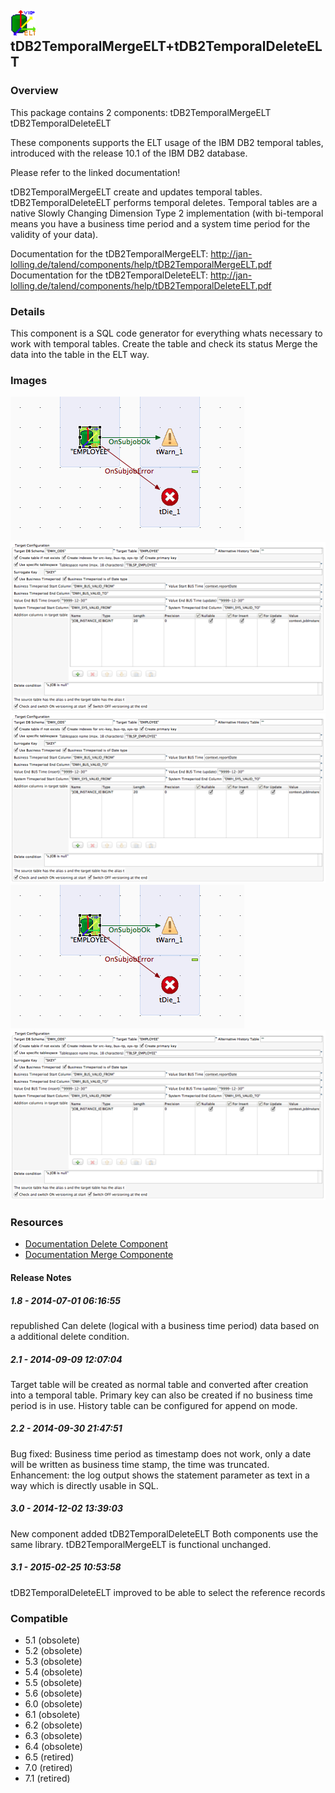 ## <img src='./logo.jpg' width='40' height='40'>tDB2TemporalMergeELT+tDB2TemporalDeleteELT

### Overview
This package contains 2 components:
tDB2TemporalMergeELT
tDB2TemporalDeleteELT

These components supports the ELT usage of the IBM DB2 temporal tables, introduced with the release 10.1 of the IBM DB2 database.

Please refer to the linked documentation!

tDB2TemporalMergeELT create and updates temporal tables.
tDB2TemporalDeleteELT performs temporal deletes.
Temporal tables are a native Slowly Changing Dimension Type 2 implementation (with bi-temporal means you have a business time period and a system time period for the validity of your data).

Documentation for the tDB2TemporalMergeELT: http://jan-lolling.de/talend/components/help/tDB2TemporalMergeELT.pdf
Documentation for the tDB2TemporalDeleteELT: http://jan-lolling.de/talend/components/help/tDB2TemporalDeleteELT.pdf

### Details
This component is a SQL code generator for everything whats necessary to work with temporal tables.
Create the table and check its status
Merge the data into the table in the ELT way.
### Images
<a href='./screenshots/v_3.1__9.jpg'><img src='./screenshots/v_3.1__9.jpg' ></a>
<a href='./screenshots/v_3.1__10.jpg'><img src='./screenshots/v_3.1__10.jpg' ></a>
<a href='./screenshots/v_3.0__8.jpg'><img src='./screenshots/v_3.0__8.jpg' ></a>
<a href='./screenshots/v_3.0__7.jpg'><img src='./screenshots/v_3.0__7.jpg' ></a>
<a href='./screenshots/v_2.2__6.jpg'><img src='./screenshots/v_2.2__6.jpg' ></a>


### Resources
 * <a href=http://jan-lolling.de/talend/components/help/tDB2TemporalDeleteELT.pdf>Documentation Delete Component</a>
 * <a href=http://jan-lolling.de/talend/components/help/tDB2TemporalMergeELT.pdf>Documentation Merge Componente</a>

#### Release Notes

##### 1.8 - 2014-07-01 06:16:55
republished
Can delete (logical with a business time period) data based on a additional delete condition.
##### 2.1 - 2014-09-09 12:07:04
Target table will be created as normal table and converted after creation into a temporal table.
Primary key can also be created if no business time period is in use.
History table can be configured for append on mode.
##### 2.2 - 2014-09-30 21:47:51
Bug fixed: Business time period as timestamp does not work, only a date will be written as business time stamp, the time was truncated.
Enhancement: the log output shows the statement parameter as text in a way which is directly usable in SQL. 
##### 3.0 - 2014-12-02 13:39:03
New component added tDB2TemporalDeleteELT
Both components use the same library.
tDB2TemporalMergeELT is functional unchanged.
##### 3.1 - 2015-02-25 10:53:58
tDB2TemporalDeleteELT improved to be able to select the reference records
### Compatible
 -  5.1 (obsolete)
 -   5.2 (obsolete)
 -   5.3 (obsolete)
 -   5.4 (obsolete)
 -   5.5 (obsolete)
 -   5.6 (obsolete)
 -   6.0 (obsolete)
 -   6.1 (obsolete)
 -   6.2 (obsolete)
 -   6.3 (obsolete)
 -   6.4 (obsolete)
 -  6.5 (retired)
 -  7.0 (retired)
 -  7.1 (retired)